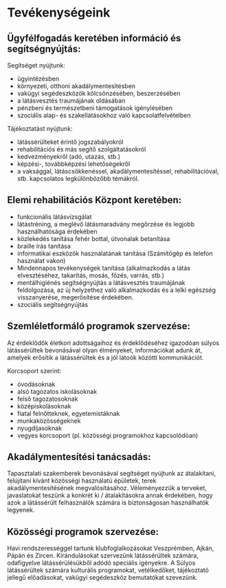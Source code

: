 # Tevékenységeink

## Ügyfélfogadás keretében információ és segítségnyújtás:

Segítséget nyújtunk:

- ügyintézésben
- környezeti, otthoni akadálymentesítésben
- vakügyi segédeszközök kölcsönzésében, beszerzésében
- a látásvesztés traumájának oldásában
- pénzbeni és természetbeni támogatások igénylésében
- szociális alap- és szakellátásokhoz való kapcsolatfelvételben

Tájékoztatást nyújtunk:

- látássérülteket érintő jogszabályokról
- rehabilitációs és más segítő szolgáltatásokról
- kedvezményekről (adó, utazás, stb.)
- képzési-, továbbképzési lehetőségekről
- a vaksággal, látáscsökkenéssel, akadálymentesítéssel, rehabilitációval, stb. kapcsolatos legkülönbözőbb témákról.

## Elemi rehabilitációs Központ keretében:

- funkcionális látásvizsgálat
- látástréning, a meglévő látásmaradvány megőrzése és legjobb használhatósága érdekében
- közlekedés tanítása fehér bottal, útvonalak betanítása
- braille írás tanítása
- informatikai eszközök használatának tanítása (Számítógép és telefon használat vakon)
- Mindennapos tevékenységek tanítása (alkalmazkodás a látás elvesztéséhez, takarítás, mosás, főzés, varrás, stb.)
- mentálhigiénés segítségnyújtás a látásvesztés traumájának feldolgozása, az új helyzethez való alkalmazkodás és a lelki egészség visszanyerése, megerősítése érdekében.
- szociális segítségnyújtás

## Szemléletformáló programok szervezése:

Az érdeklődők életkori adottságaihoz és érdeklődéséhez igazodóan súlyos látássérültek bevonásával olyan  élményeket, információkat adunk át, amelyek erősítik a látássérültek és a jól látoók közötti kommunikációt. 

Korcsoport szerint:

- óvodásoknak
- alsó tagozatos iskolásoknak
- felső tagozatosoknak
- középiskolásoknak
- fiatal felnőtteknek, egyetemistáknak
- munkaközösségeknek
- nyugdíjasoknak
- vegyes korcsoport (pl. közösségi programokhoz kapcsolódóan)

## Akadálymentesítési tanácsadás:

Tapasztalati szakemberek bevonásával segítséget nyújtunk az átalakítani, felújítani kívánt közösségi használatú épületek, terek akadálymentesítésének megvalósításához.
Véleményezzük a terveket, javaslatokat teszünk a  konkrét ki / átalakításokra annak érdekében, hogy azok a látássérült felhasználók számára is biztonságosan használhatók legyenek.

## Közösségi programok szervezése:

Havi rendszerességgel tartunk klubfoglalkozásokat Veszprémben, Ajkán, Pápán és Zircen.
Kirándulásokat szervezünk látássérültek számára, odafigyelve látássérülésükből adódó speciális igényekre.
A Súlyos látássérültek számára kulturális programokat, vetélkedőket, tájékoztató jellegű előadásokat, vakügyi segédeszköz bemutatókat szevezünk.